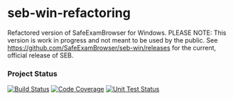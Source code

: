 # seb-win-refactoring
Refactored version of SafeExamBrowser for Windows. PLEASE NOTE: This version is work in progress and not meant to be used by the public.
See https://github.com/SafeExamBrowser/seb-win/releases for the current, official release of SEB.

### Project Status
[![Build Status](https://ci.appveyor.com/api/projects/status/f1iknxq4qmtjjkj3?svg=true)](https://ci.appveyor.com/project/dbuechel/seb-win-refactoring)
[![Code Coverage](https://codecov.io/gh/SafeExamBrowser/seb-win-refactoring/branch/master/graph/badge.svg)](https://codecov.io/gh/SafeExamBrowser/seb-win-refactoring)
[![Unit Test Status](https://img.shields.io/appveyor/tests/dbuechel/seb-win-refactoring.svg)](https://ci.appveyor.com/project/dbuechel/seb-win-refactoring/build/tests)
